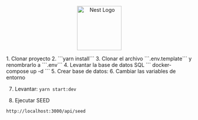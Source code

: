 <p align="center">
  <a href="http://nestjs.com/" target="blank"><img src="https://nestjs.com/img/logo-small.svg" width="120" alt="Nest Logo" /></a>
</p>
1.  Clonar proyecto
2. ```yarn install```
3. Clonar el archivo ```.env.template``` y renombrarlo a ```.env```
4. Levantar la base de datos SQL
```
docker-compose up -d
```
5. Crear base de datos:
6. Cambiar las variables de entorno

7. Levantar: ```yarn start:dev```

8. Ejecutar SEED 
```
http://localhost:3000/api/seed
```